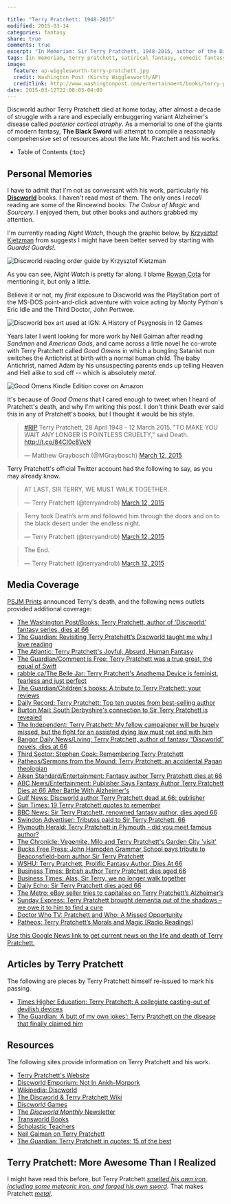 ```yaml
---

title: "Terry Pratchett: 1948-2015"
modified: 2015-03-14
categories: fantasy
share: true
comments: true
excerpt: "In Memoriam: Sir Terry Pratchett, 1948-2015, author of the Discworld novels and (with Neil Gaiman) Good Omens."
tags: [in memoriam, terry pratchett, satirical fantasy, comedic fantasy, United Kingdom]
image:
  feature: ap-wigglesworth-terry-pratchett.jpg
  credit: Washington Post (Kirsty Wigglesworth/AP)
  creditlink: http://www.washingtonpost.com/entertainment/books/terry-pratchett-author-of-discworld-fantasy-series-dies-at-66/2015/03/12/657009f4-c8d2-11e4-b2a1-bed1aaea2816_story.html
date: 2015-03-12T22:08:03-04:00
---
```

Discworld author Terry Pratchett died at home today, after almost a decade of struggle with a rare and especially embuggering variant Alzheimer's disease called *posterior cortical atrophy*. As a memorial to one of the giants of modern fantasy, **The Black Sword** will attempt to compile a reasonably comprehensive set of resources about the late Mr. Pratchett and his works.

* Table of Contents
{:toc}

## Personal Memories

I have to admit that I'm not as conversant with his work, particularly his [**Discworld**](http://wiki.lspace.org/mediawiki/Main_Page) books. I haven't read most of them. The only ones I *recall* reading are some of the Rincewind books: *The Colour of Magic* and *Sourcery*. I enjoyed them, but other books and authors grabbed my attention. 

I'm currently reading *Night Watch*, though the graphic below, by [Krzysztof Kietzman](http://www.lspace.org/books/reading-order-guides/) from suggests I might have been better served by starting with *Guards! Guards!*.

![Discworld reading order guide by Krzysztof Kietzman](http://www.lspace.org/books/reading-order-guides/the-discworld-reading-order-guide-20.jpg "Discworld reading order guide by Krzysztof Kietzman")

As you can see, *Night Watch* is pretty far along. I blame [Rowan Cota](http://rowancota.com/) for mentioning it, but only a little.

Believe it or not, my *first* exposure to Discworld was the PlayStation port of the MS-DOS point-and-click adventure with voice acting by Monty Python's Eric Idle and the Third Doctor, John Pertwee.

![Discworld box art used at IGN: A History of Psygnosis in 12 Games](http://oyster.ignimgs.com/wordpress/stg.ign.com/2012/08/discworld-box-610x351.jpg "Discworld box art used at IGN: A History of Psygnosis in 12 Games")

Years later I went looking for more work by Neil Gaiman after reading *Sandman* and *American Gods*, and came across a little novel he co-wrote with Terry Pratchett called *Good Omens* in which a bungling Satanist nun switches the Antichrist at birth with a normal human child. The baby Antichrist, named Adam by his unsuspecting parents ends up telling Heaven and Hell alike to sod off -- which is absolutely *metal*.

![Good Omens Kindle Edition cover on Amazon](http://ecx.images-amazon.com/images/I/51PusbHqTEL.jpg "Good Omens Kindle Edition cover on Amazon") 

It's because of *Good Omens* that I cared enough to tweet when I heard of Pratchett's death, and why I'm writing this post. I don't think Death ever said this in any of Pratchett's books, but I thought it would be his style.

<blockquote class="twitter-tweet" lang="en"><p><a href="https://twitter.com/hashtag/RIP?src=hash">#RIP</a> Terry Pratchett, 28 April 1948 - 12 March 2015. &quot;TO MAKE YOU WAIT ANY LONGER IS POINTLESS CRUELTY,&quot; said Death. <a href="http://t.co/84CI0c8VcN">http://t.co/84CI0c8VcN</a></p>&mdash; Matthew Graybosch (@MGraybosch) <a href="https://twitter.com/MGraybosch/status/576042949630377984">March 12, 2015</a></blockquote>

Terry Pratchett's official Twitter account had the following to say, as you may already know.

<blockquote class="twitter-tweet" lang="en"><p>AT LAST, SIR TERRY, WE MUST WALK TOGETHER.</p>&mdash; Terry Pratchett (@terryandrob) <a href="https://twitter.com/terryandrob/status/576036599047258112">March 12, 2015</a></blockquote>

<blockquote class="twitter-tweet" lang="en"><p>Terry took Death’s arm and followed him through the doors and on to the black desert under the endless night.</p>&mdash; Terry Pratchett (@terryandrob) <a href="https://twitter.com/terryandrob/status/576036726046646272">March 12, 2015</a></blockquote>

<blockquote class="twitter-tweet" lang="en"><p>The End.</p>&mdash; Terry Pratchett (@terryandrob) <a href="https://twitter.com/terryandrob/status/576036888190038016">March 12, 2015</a></blockquote>
<script async src="//platform.twitter.com/widgets.js" charset="utf-8"></script>

## Media Coverage

[PSJM Prints](http://www.pjsmprints.com/) announced Terry's death, and the following news outlets provided additional coverage:

 * [The Washington Post/Books: Terry Pratchett, author of ‘Discworld’ fantasy series, dies at 66](http://www.washingtonpost.com/entertainment/books/terry-pratchett-author-of-discworld-fantasy-series-dies-at-66/2015/03/12/657009f4-c8d2-11e4-b2a1-bed1aaea2816_story.html)
 * [The Guardian: Revisiting Terry Pratchett’s Discworld taught me why I love reading](http://www.theguardian.com/books/2015/mar/14/revisting-terry-pratchett-discworld-taught-me-love-of-reading)
 * [The Atlantic: Terry Pratchett's Joyful, Absurd, Human Fantasy](http://www.theatlantic.com/entertainment/archive/2015/03/terry-pratchetts-joyful-absurd-human-fantasy/387598/)
 * [The Guardian/Comment is Free: Terry Pratchett was a true great, the equal of Swift](http://www.theguardian.com/commentisfree/2015/mar/15/terry-pratchett-death-literature)
 * [rabble.ca/The Belle Jar: Terry Pratchett's Anathema Device is feminist, fearless and just perfect](http://rabble.ca/blogs/bloggers/anne-th%C3%A9riault/2015/03/terry-pratchetts-anathema-device-feminist-fearless-and-just-pe)
 * [The Guardian/Children's books: A tribute to Terry Pratchett: your reviews ](http://www.theguardian.com/childrens-books-site/2015/mar/12/terry-pratchett-tribute-your-reviews)
 * [Daily Record: Terry Pratchett: Top ten quotes from best-selling author](http://www.dailyrecord.co.uk/news/uk-world-news/terry-pratchett-top-ten-quotes-5321381)
 * [Burton Mail: South Derbyshire's connection to Sir Terry Pratchett is revealed](http://www.burtonmail.co.uk/South-Derbyshire-s-connection-Sir-Terry-Pratchett/story-26168710-detail/story.html)
 * [The Independent: Terry Pratchett: My fellow campaigner will be hugely missed, but the fight for an assisted dying law must not end with him](http://www.independent.co.uk/voices/comment/terry-pratchett-my-fellow-campaigner-will-be-hugely-missed-but-the-fight-for-an-assisted-dying-law-must-not-end-with-him-10106180.html)
 * [Bangor Daily News/Living: Terry Pratchett, author of fantasy “Discworld” novels, dies at 66](http://bangordailynews.com/2015/03/12/living/terry-pratchett-author-of-fantasy-discworld-novels-dies-at-66/)
 * [Third Sector: Stephen Cook: Remembering Terry Pratchett](http://www.thirdsector.co.uk/stephen-cook-remembering-terry-pratchett/article/1338100)
 * [Patheos/Sermons from the Mound: Terry Pratchett: an accidental Pagan theologian](http://www.patheos.com/blogs/sermonsfromthemound/2015/03/terry-pratchett-rip/)
 * [Aiken Standard/Entertainment: Fantasy author Terry Pratchett dies at 66](http://www.aikenstandard.com/article/20150312/AIK0401/150319797/1037/AIK0401/fantasy-author-terry-pratchett-dies-at-66)
 * [ABC News/Entertainment: Publisher Says Fantasy Author Terry Pratchett Dies at 66 After Battle With Alzheimer's](http://abcnews.go.com/Entertainment/wireStory/publisher-fantasy-author-terry-pratchett-dies-66-battle-29583288)
 * [Gulf News: Discworld author Terry Pratchett dead at 66: publisher](http://gulfnews.com/news/obituaries/discworld-author-terry-pratchett-dead-at-66-publisher-1.1471058)
 * [Sun Times: 19 Terry Pratchett quotes to remember](http://national.suntimes.com/national-entertainment/national-kwerky/7/72/783153/terry-pratchett-quotes/)
 * [BBC News: Sir Terry Pratchett, renowned fantasy author, dies aged 66](http://www.bbc.com/news/entertainment-arts-31858156)
 * [Swindon Advertiser: Tributes paid to Sir Terry Pratchett, 66](http://www.swindonadvertiser.co.uk/news/11852953.Tributes_paid_to_Sir_Terry_Pratchett__66/)
 * [Plymouth Herald: Terry Pratchett in Plymouth - did you meet famous author?](http://www.plymouthherald.co.uk/Terry-Pratchett-Plymouth-did-meet-famous-author/story-26161655-detail/story.html)
 * [The Chronicle: Vegemite, Milo and Terry Pratchett's Garden City 'visit'](http://www.thechronicle.com.au/news/vegemite-milo-and-terry-pratchetts-garden-city-vis/2573227/)
 * [Bucks Free Press: John Hampden Grammar School pays tribute to Beaconsfield-born author Sir Terry Pratchett](http://www.bucksfreepress.co.uk/news/11855081.School_pays_tribute_to_former_student_Sir_Terry_Pratchett/)
 * [WSHU: Terry Pratchett, Prolific Fantasy Author, Dies At 66](http://wshu.org/post/terry-pratchett-prolific-fantasy-author-dies-66)
 * [Business Times: British author Terry Pratchett dies aged 66](http://www.businesstimes.com.sg/life-culture/british-author-terry-pratchett-dies-aged-66)
 * [Business Times: Alas, Sir Terry, we no longer walk together](http://www.businesstimes.com.sg/opinion/alas-sir-terry-we-no-longer-walk-together)
 * [Daily Echo: Sir Terry Pratchett dies aged 66](http://www.bournemouthecho.co.uk/news/national/11852573.Writer_Terry_Pratchett_dies_aged_66/)
 * [The Metro: eBay seller tries to capitalise on Terry Pratchett’s Alzheimer’s](http://metro.co.uk/2015/02/23/ebay-seller-tries-to-capitalise-on-terry-pratchetts-alzheimers-5075120/)
 * [Sunday Express: Terry Pratchett brought dementia out of the shadows – we owe it to him to find a cure](http://www.express.co.uk/comment/expresscomment/564000/Terry-Pratchett-dementia-campaigner-ambassador)
 * [Doctor Who TV: Pratchett and Who: A Missed Opportunity](http://www.doctorwhotv.co.uk/pratchett-and-who-a-missed-opportunity-72337.htm)
 * [Patheos: Terry Pratchett’s Morals and Magic [Radio Readings]](http://www.patheos.com/blogs/unequallyyoked/2015/03/terry-pratchetts-morals-and-magic-radio-readings.html)

[Use this Google News link to get current news on the life and death of Terry Pratchett.](https://www.google.com/search?q=terry+pratchett&hl=en&gl=us&tbm=nws&source=lnt&tbs=sbd:1&sa=X&ei=FNgEVejGGK7bsATIiILIAQ&ved=0CA8QpwU)

## Articles by Terry Pratchett

The following are pieces by Terry Pratchett himself re-issued to mark his passing.

 * [Times Higher Education: Terry Pratchett: A collegiate casting-out of devilish devices](http://www.timeshighereducation.co.uk/features/terry-pratchett-a-collegiate-casting-out-of-devilish-devices/2019098.article)
 * [The Guardian: ‘A butt of my own jokes’: Terry Pratchett on the disease that finally claimed him](http://www.theguardian.com/books/2015/mar/15/a-butt-of-my-own-jokes-terry-pratchett-on-the-disease-that-finally-claimed-him)

## Resources

The following sites provide information on Terry Pratchett and his work.

 * [Terry Pratchett's Website](http://www.terrypratchettbooks.com/)
 * [Discworld Emporium: Not In Ankh-Morpork](http://www.discworldemporium.com/)
 * [Wikipedia: Discworld](http://en.wikipedia.org/wiki/Discworld)
 * [The Discworld & Terry Pratchett Wiki](http://wiki.lspace.org/mediawiki/index.php/Main_Page)
 * [Discworld Games](http://www.lspace.org/games/)
 * [The *Discworld Monthly* Newsletter](http://www.discworldmonthly.co.uk/)
 * [Transworld Books](http://www.transworldbooks.co.uk/authors/terry-pratchett?dcp=635618386181805170)
 * [Scholastic Teachers](http://www.scholastic.com/teachers/bookwizard/books-by/terry-pratchett)
 * [Neil Gaiman on Terry Pratchett](http://www.theguardian.com/books/2014/sep/24/terry-pratchett-angry-not-jolly-neil-gaiman)
 * [The Guardian: Terry Pratchett in quotes: 15 of the best](http://www.theguardian.com/books/booksblog/2015/mar/12/terry-pratchett-in-quotes-15-of-the-best)

## Terry Pratchett: More Awesome Than I Realized

I might have read this before, but Terry Pratchett [*smelted his own iron, including some meteoric iron, and forged his own sword*](http://www.mnn.com/earth-matters/wilderness-resources/blogs/sir-terry-pratchett-forges-a-sword-with-a-meteorite). That makes Pratchett [*metal*](http://www.urbandictionary.com/define.php?term=Metal&defid=2583515).
